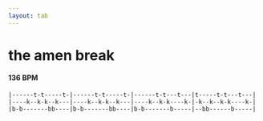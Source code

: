 ```yaml
---
layout: tab
---
```


# the amen break

#### 136 BPM

```
|------t-t-----t-|------t-t-----t-|------t-t---t---|t-----t-t---t---|
|----k--k-k--k---|----k--k-k--k---|----k--k-k----k-|-k--k--k-k----k-|
|b-b-------bb----|b-b-------bb----|b-b-------b-----|--bb------b-----|
```
